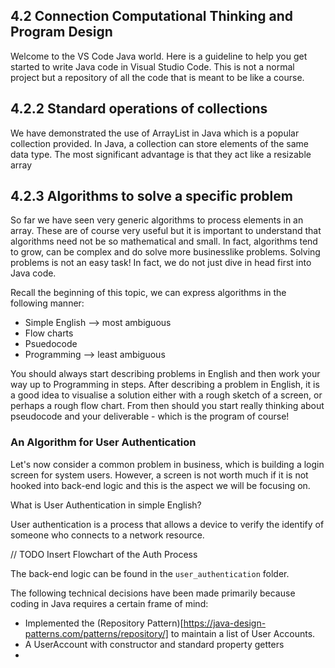 ## 4.2 Connection Computational Thinking and Program Design

Welcome to the VS Code Java world. Here is a guideline to help you get started to write Java code in Visual Studio Code. This is not a normal project but a repository of all the code that is meant to be like a course.

## 4.2.2 Standard operations of collections

We have demonstrated the use of ArrayList in Java which is a popular collection provided. In Java, a collection can store elements of the same data type. The most significant advantage is that they act like a resizable array 

## 4.2.3 Algorithms to solve a specific problem

So far we have seen very generic algorithms to process elements in an array. These are of course very useful but it is important to understand that algorithms need not be so mathematical and small. In fact, algorithms tend to grow, can be complex and do solve more businesslike problems. Solving problems is not an easy task! In fact, we do not just dive in head first into Java code.

Recall the beginning of this topic, we can express algorithms in the following manner:
- Simple English --> most ambiguous
- Flow charts
- Psuedocode
- Programming --> least ambiguous

You should always start describing problems in English and then work your way up to Programming in steps. After describing a problem in English, it is a good idea to visualise a solution either with a rough sketch of a screen, or perhaps a rough flow chart. From then should you start really thinking about pseudocode and your deliverable - which is the program of course!

### An Algorithm for User Authentication

Let's now consider a common problem in business, which is building a login screen for system users. However, a screen is not worth much if it is not hooked into back-end logic and this is the aspect we will be focusing on.

What is User Authentication in simple English?

User authentication is a process that allows a device to verify the identify of someone who connects to a network resource. 

// TODO Insert Flowchart of the Auth Process

 The back-end logic can be found in the `user_authentication` folder.

 The following technical decisions have been made primarily because coding in Java requires a certain frame of mind:
 - Implemented the (Repository Pattern)[https://java-design-patterns.com/patterns/repository/] to maintain a list of User Accounts.
 - A UserAccount with constructor and standard property getters
 - 